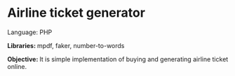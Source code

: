 # Airline ticket generator 
<p>Language: PHP</p>
<p><b>Libraries: </b>mpdf, faker, number-to-words</p>
<p><b>Objective: </b>It is simple implementation of buying and generating airline ticket online. <p>
